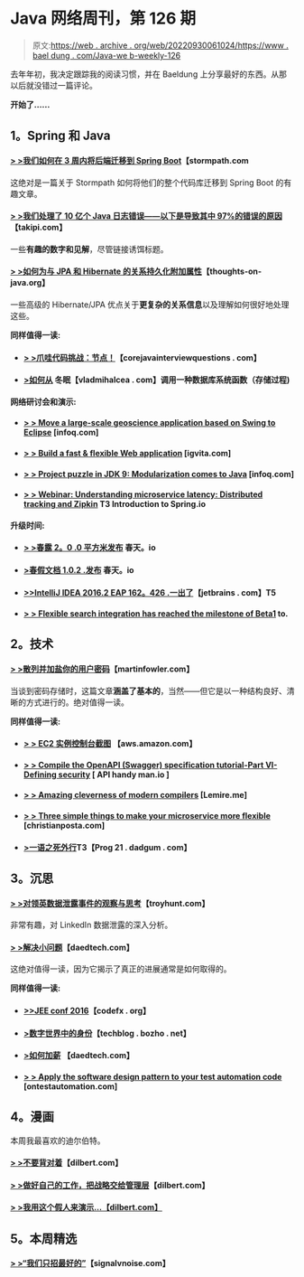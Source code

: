 # Java 网络周刊，第 126 期

> 原文:[https://web . archive . org/web/20220930061024/https://www . bael dung . com/Java-we b-weekly-126](https://web.archive.org/web/20220930061024/https://www.baeldung.com/java-web-weekly-126)

去年年初，我决定跟踪我的阅读习惯，并在 Baeldung 上分享最好的东西。从那以后就没错过一篇评论。

**开始了……**

## **1。Spring 和 Java**

#### **[> >我们如何在 3 周内将后端迁移到 Spring Boot](https://web.archive.org/web/20220810173407/https://stormpath.com/blog/spring-boot-migration)**【stormpath.com

这绝对是一篇关于 Stormpath 如何将他们的整个代码库迁移到 Spring Boot 的有趣文章。

#### **[> >我们处理了 10 亿个 Java 日志错误——以下是导致其中 97%的错误的原因](https://web.archive.org/web/20220810173407/http://blog.takipi.com/we-crunched-1-billion-java-logged-errors-heres-what-causes-97-of-them/)**【takipi.com】

一些**有趣的数字和见解**，尽管链接诱饵标题。

#### **[> >如何为与 JPA 和 Hibernate 的关系持久化附加属性](https://web.archive.org/web/20220810173407/http://www.thoughts-on-java.org/many-relationships-additional-properties/)**【thoughts-on-java.org】

一些高级的 Hibernate/JPA 优点关于**更复杂的关系信息**以及理解如何很好地处理这些。

**同样值得一读:**

*   #### **[> >爪哇代码挑战：节点！](https://web.archive.org/web/20220810173407/http://www.corejavainterviewquestions.com/java-code-challenge-nodes/)**【corejavainterviewquestions . com】

*   #### **[>如何从](https://web.archive.org/web/20220810173407/https://vladmihalcea.com/2016/05/24/how-to-call-postgresql-functions-from-hibernate/)** 冬眠【vladmihalcea . com】调用一种数据库系统函数（存储过程)

**网络研讨会和演示:**

*   #### **[> > Move a large-scale geoscience application based on Swing to Eclipse](https://web.archive.org/web/20220810173407/https://www.infoq.com/presentations/geoscience-swing-eclipse)** [infoq.com]

*   #### **[> > Build a fast & flexible Web application](https://web.archive.org/web/20220810173407/https://www.igvita.com/2016/05/20/building-fast-and-resilient-web-applications/)** [igvita.com]

*   #### **[> > Project puzzle in JDK 9: Modularization comes to Java](https://web.archive.org/web/20220810173407/https://www.infoq.com/presentations/jigsaw-java-9)** [infoq.com]

*   #### **[> > Webinar: Understanding microservice latency: Distributed tracking and Zipkin](https://web.archive.org/web/20220810173407/https://spring.io/blog/2016/05/24/webinar-understanding-microservice-latency-an-introduction-to-distributed-tracing-and-zipkin) T3 Introduction to Spring.io**

**升级时间:**

*   #### **[> >春露 2。0 .0 平方米发布](https://web.archive.org/web/20220810173407/https://spring.io/blog/2016/05/18/spring-roo-2-0-0m2-released)** 春天。io

*   #### **[>春假文档 1.0.2 .发布](https://web.archive.org/web/20220810173407/https://spring.io/blog/2016/05/25/spring-rest-docs-1-0-2-release)** 春天。io

*   #### **[>>IntelliJ IDEA 2016.2 EAP 162。426 .一出了](https://web.archive.org/web/20220810173407/http://blog.jetbrains.com/idea/2016/05/intellij-idea-2016-2-eap-162-426-1-is-out/)**【jetbrains . com】T5

*   #### **[> > Flexible search integration has reached the milestone of Beta1](https://web.archive.org/web/20220810173407/http://in.relation.to/2016/05/24/ElasticsearchintegrationReachesBeta1/)** to.

## **2。技术**

#### **[> >散列并加盐你的用户密码](https://web.archive.org/web/20220810173407/http://martinfowler.com/articles/web-security-basics.html#HashAndSaltYourUsersPasswords)**【martinfowler.com】

当谈到密码存储时，这篇文章**涵盖了基本的**，当然——但它是以一种结构良好、清晰的方式进行的。绝对值得一读。

**同样值得一读:**

*   #### **[> > EC2 实例控制台截图](https://web.archive.org/web/20220810173407/https://aws.amazon.com/blogs/aws/ec2-instance-console-screenshot/)** 【aws.amazon.com】

*   #### **[> > Compile the OpenAPI (Swagger) specification tutorial-Part VI-Defining security](https://web.archive.org/web/20220810173407/http://apihandyman.io/writing-openapi-swagger-specification-tutorial-part-6-defining-security/)** [ API handy man.io ]

*   #### **[> > Amazing cleverness of modern compilers](https://web.archive.org/web/20220810173407/http://lemire.me/blog/2016/05/23/the-surprising-cleverness-of-modern-compilers/)** [Lemire.me]

*   #### **[> > Three simple things to make your microservice more flexible](https://web.archive.org/web/20220810173407/http://blog.christianposta.com/microservices/3-easy-things-to-do-to-make-your-microservices-more-resilient/)** [christianposta.com]

*   #### **[>一语之死外行](https://web.archive.org/web/20220810173407/http://prog21.dadgum.com/219.html)T3【Prog 21 . dadgum . com】**

## **3。沉思**

#### **[> >对领英数据泄露事件的观察与思考](https://web.archive.org/web/20220810173407/https://www.troyhunt.com/observations-and-thoughts-on-the-linkedin-data-breach/)**【troyhunt.com】

非常有趣，对 LinkedIn 数据泄露的深入分析。

#### **[> >解决小问题](https://web.archive.org/web/20220810173407/http://www.daedtech.com/solve-small-problems/)**【daedtech.com】

这绝对值得一读，因为它揭示了真正的进展通常是如何取得的。

**同样值得一读:**

*   #### **[>>JEE conf 2016](https://web.archive.org/web/20220810173407/http://blog.codefx.org/conference/jeeconf-2016/)**【codefx . org】

*   #### **[>数字世界中的身份](https://web.archive.org/web/20220810173407/http://techblog.bozho.net/identity-in-the-digital-world/)**【techblog . bozho . net】

*   #### **[>如何加薪](https://web.archive.org/web/20220810173407/http://www.daedtech.com/how-to-get-a-raise/)** 【daedtech.com】

*   #### **[> > Apply the software design pattern to your test automation code](https://web.archive.org/web/20220810173407/http://www.ontestautomation.com/applying-software-design-patterns-to-your-test-automation-code/)** [ontestautomation.com]

## **4。漫画**

本周我最喜欢的迪尔伯特。

#### **[> >不要背对着](https://web.archive.org/web/20220810173407/http://dilbert.com/strip/2012-05-20)**【dilbert.com】

#### **[> >做好自己的工作，把战略交给管理层](https://web.archive.org/web/20220810173407/http://dilbert.com/strip/2012-05-27)**【dilbert.com】

#### **[> >我用这个假人来演示…【dilbert.com】](https://web.archive.org/web/20220810173407/http://dilbert.com/strip/2012-05-23)**

## **5。本周精选**

#### **[> >“我们只招最好的”](https://web.archive.org/web/20220810173407/https://m.signalvnoise.com/we-only-hire-the-best-c711c330fc2e#.lyxzd9r3j)**【signalvnoise.com】
